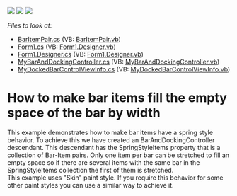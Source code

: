<!-- default badges list -->
![](https://img.shields.io/endpoint?url=https://codecentral.devexpress.com/api/v1/VersionRange/128617158/10.1.5%2B)
[![](https://img.shields.io/badge/Open_in_DevExpress_Support_Center-FF7200?style=flat-square&logo=DevExpress&logoColor=white)](https://supportcenter.devexpress.com/ticket/details/E2467)
[![](https://img.shields.io/badge/📖_How_to_use_DevExpress_Examples-e9f6fc?style=flat-square)](https://docs.devexpress.com/GeneralInformation/403183)
<!-- default badges end -->
<!-- default file list -->
*Files to look at*:

* [BarItemPair.cs](./CS/SpringStyleItem/BarItemPair.cs) (VB: [BarItemPair.vb](./VB/SpringStyleItem/BarItemPair.vb))
* [Form1.cs](./CS/SpringStyleItem/Form1.cs) (VB: [Form1.Designer.vb](./VB/SpringStyleItem/Form1.Designer.vb))
* [Form1.Designer.cs](./CS/SpringStyleItem/Form1.Designer.cs) (VB: [Form1.Designer.vb](./VB/SpringStyleItem/Form1.Designer.vb))
* [MyBarAndDockingController.cs](./CS/SpringStyleItem/MyBarAndDockingController.cs) (VB: [MyBarAndDockingController.vb](./VB/SpringStyleItem/MyBarAndDockingController.vb))
* [MyDockedBarControlViewInfo.cs](./CS/SpringStyleItem/MyDockedBarControlViewInfo.cs) (VB: [MyDockedBarControlViewInfo.vb](./VB/SpringStyleItem/MyDockedBarControlViewInfo.vb))
<!-- default file list end -->
# How to make bar items fill the empty space of the bar by width


<p>This example demonstrates how to make bar items have a spring style behavior. To achieve this we have created an BarAndDockingController descendant. This descendant has the SpringStyleItems property that is a collection of Bar-Item pairs. Only one item per bar can be stretched to fill an empty space so if there are several items with the same bar in the SpringStyleItems collection the first of them is stretched.<br />
This example uses "Skin" paint style. If you require this behavior for some other paint styles you can use a similar way to achieve it.</p>

<br/>


